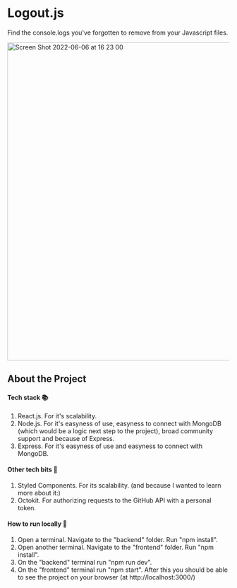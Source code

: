 # Logout.js

Find the console.logs you've forgotten to remove from your Javascript files.

<img width="720" alt="Screen Shot 2022-06-06 at 16 23 00" src="https://user-images.githubusercontent.com/85259118/172180456-fd526d01-8a1f-4013-9616-c101f49dc942.png">

## About the Project

#### Tech stack 📚

1. React.js. For it's scalability.
2. Node.js. For it's easyness of use, easyness to connect with MongoDB (which would be a logic next step to the project), broad community support and because of Express.
3. Express. For it's easyness of use and easyness to connect with MongoDB.

#### Other tech bits 🔩

1. Styled Components. For its scalability. (and because I wanted to learn more about it:)
2. Octokit. For authorizing requests to the GitHub API with a personal token.

#### How to run locally 📜

1. Open a terminal. Navigate to the "backend" folder. Run "npm install".
2. Open another terminal. Navigate to the "frontend" folder. Run "npm install".
3. On the "backend" terminal run "npm run dev".
4. On the "frontend" terminal run "npm start". After this you should be able to see the project on your browser (at http://localhost:3000/)
